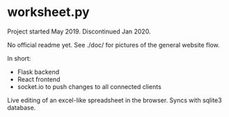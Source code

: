 # worksheet.py

Project started May 2019. Discontinued Jan 2020.

No official readme yet. See ./doc/ for pictures of the general website flow.

In short:
  - Flask backend
  - React frontend
  - socket.io to push changes to all connected clients

Live editing of an excel-like spreadsheet in the browser. Syncs with sqlite3 database.
